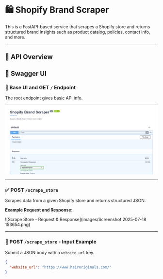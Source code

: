 # 🛍️ Shopify Brand Scraper

This is a FastAPI-based service that scrapes a Shopify store and returns structured brand insights such as product catalog, policies, contact info, and more.

---

## 🚀 API Overview


## 📘 Swagger UI

### 🔹 Base UI and GET `/` Endpoint
The root endpoint gives basic API info.

![Root Endpoint Swagger](images/Screenshot%202025-07-18%20153557.png)

---

### ✅ POST `/scrape_store`
Scrapes data from a given Shopify store and returns structured JSON.

**Example Request and Response:**

![Scrape Store - Request & Response](images/Screenshot 2025-07-18 153654.png)

---


### 🔹 POST `/scrape_store` - Input Example

Submit a JSON body with a `website_url` key.

```json
{
  "website_url": "https://www.hairoriginals.com/"
}

